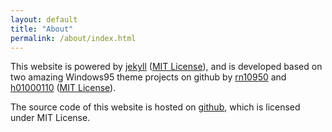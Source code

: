 ```yaml
---
layout: default
title: "About"
permalink: /about/index.html
---
```


This website is powered by <a href="https://jekyllrb.com/" target="_blank">jekyll</a> (<a href="https://github.com/jekyll/jekyll/blob/master/LICENSE" target="_blank">MIT License</a>), and is developed based on two amazing Windows95 theme projects on github by <a href="https://github.com/rn10950/Windows95-HTML" target="_blank">rn10950</a> and <a href="https://github.com/h01000110/windows-95" target="_blank">h01000110</a> (<a href="https://github.com/h01000110/windows-95/blob/master/LICENSE" target="_blank">MIT License</a>).

The source code of this website is hosted on <a href="https://github.com/fjxmlzn/fjxmlzn.github.io" target="_blank">github</a>, which is licensed under <a>MIT License</a>. 